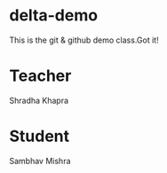# delta-demo
This is the git &amp; github demo class.Got it!

# Teacher
Shradha Khapra

# Student
Sambhav Mishra